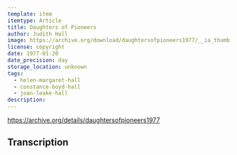 ```yaml
---
template: item
itemtype: Article
title: Daughters of Pioneers
author: Judith Hall
image: https://archive.org/download/daughtersofpioneers1977/__ia_thumb.jpg
license: copyright
date: 1977-01-20
date_precision: day
storage_location: unknown
tags:
  - helen-margaret-hall
  - constance-boyd-hall
  - joan-leake-hall
description:
---
```


https://archive.org/details/daughtersofpioneers1977

## Transcription


